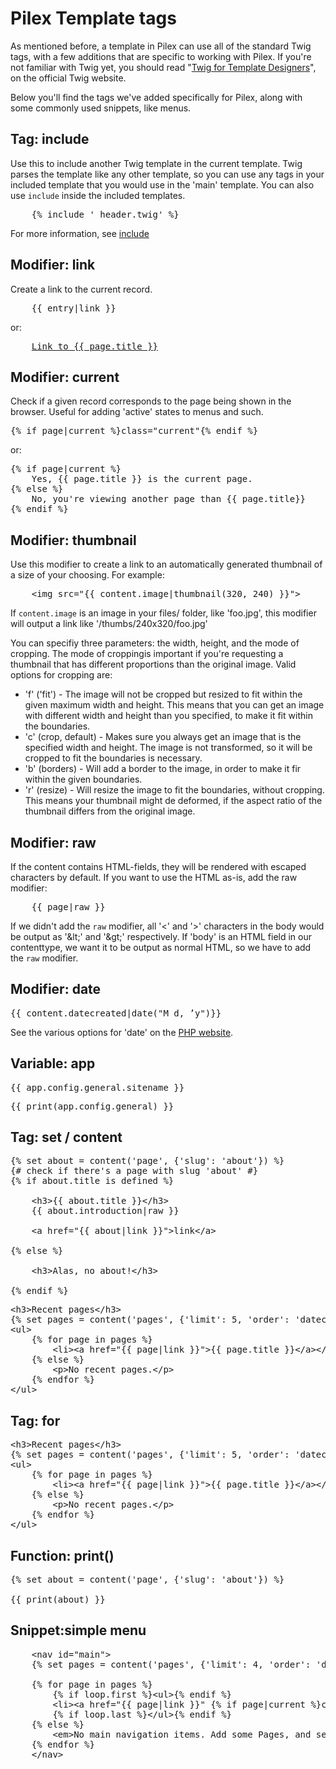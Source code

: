 Pilex Template tags
===================

As mentioned before, a template in Pilex can use all of the standard Twig tags, with a few additions that are specific to working with Pilex. If you're not familiar with Twig yet, you should read "[Twig for Template Designers](http://twig.sensiolabs.org/doc/templates.html)", on the official Twig website. 

Below you'll find the tags we've added specifically for Pilex, along with some commonly used snippets, like menus. 

Tag: include
------------

Use this to include another Twig template in the current template. Twig parses the template like any other template, so you can use any tags in your included template that you would use in the 'main' template. You can also use `include` inside the included templates. 

<pre class="brush: html">
	{% include '_header.twig' %}
</pre>

For more information, see [include](http://twig.sensiolabs.org/doc/tags/include.html)

Modifier: link
--------------

Create a link to the current record.

<pre class="brush: html">
	{{ entry|link }}
</pre>

or: 

<pre class="brush: html">
	<a href="{{ page|link }}">Link to {{ page.title }}</a>
</pre>


Modifier: current
-----------------

Check if a given record corresponds to the page being shown in the browser. Useful for adding 'active' states to menus and such. 

<pre class="brush: html">
{% if page|current %}class="current"{% endif %}
</pre>

or: 

<pre class="brush: html">
{% if page|current %}
	Yes, {{ page.title }} is the current page. 
{% else %}
	No, you're viewing another page than {{ page.title}}
{% endif %}
</pre>


Modifier: thumbnail
-------------------

Use this modifier to create a link to an automatically generated thumbnail of a size of your choosing. For example:

<pre class="brush: html">
	&lt;img src="{{ content.image|thumbnail(320, 240) }}">
</pre>

If `content.image` is an image in your files/ folder, like 'foo.jpg', this modifier will output a link like '/thumbs/240x320/foo.jpg'

You can specifiy three parameters: the width, height, and the mode of cropping. The mode of croppingis important if you're requesting a thumbnail that has different proportions than the original image. Valid options for cropping are:

  -  'f' ('fit') - The image will not be cropped but resized to fit within the given maximum width and height. This means that you can get an image with different width and height than you specified, to make it fit within the boundaries. 
  - 'c' (crop, default) - Makes sure you always get an image that is the specified width and height. The image is not transformed, so it will be cropped to fit the boundaries is necessary. 
  - 'b' (borders) - Will add a border to the image, in order to make it fir within the given boundaries. 
  - 'r' (resize) - Will resize the image to fit the boundaries, without cropping. This means your thumbnail might de deformed, if the aspect ratio of the thumbnail differs from the original image. 


Modifier: raw
-------------

If the content contains HTML-fields, they will be rendered with escaped characters by default. If you want to use the HTML as-is, add the raw modifier:

<pre class="brush: html">
	{{ page|raw }}
</pre>

If we didn't add the `raw` modifier, all '<' and '>' characters in the body would be output as '&amp;lt;' and '&amp;gt;' respectively. If 'body' is an HTML field in our contenttype, we want it to be output as normal HTML, so we have to add the `raw` modifier.


Modifier: date
--------------

<pre class="brush: html">
{{ content.datecreated|date("M d, ’y")}}
</pre>

See the various options for 'date' on the [PHP website](http://nl3.php.net/manual/en/function.date.php).


Variable: app
-------------

<pre class="brush: html">
{{ app.config.general.sitename }}
</pre>


<pre class="brush: html">
{{ print(app.config.general) }}
</pre>



Tag: set / content
------------------

<pre class="brush: html">
{% set about = content('page', {'slug': 'about'}) %}
{# check if there's a page with slug 'about' #}
{% if about.title is defined %}

    &lt;h3>{{ about.title }}&lt;/h3>
    {{ about.introduction|raw }}

    &lt;a href="{{ about|link }}">link&lt;/a>

{% else %}

    &lt;h3>Alas, no about!&lt;/h3>
    
{% endif %}
</pre>

<pre class="brush: html">
&lt;h3>Recent pages&lt;/h3>
{% set pages = content('pages', {'limit': 5, 'order': 'datecreated desc'}) %}
&lt;ul>
	{% for page in pages %}
		&lt;li>&lt;a href="{{ page|link }}">{{ page.title }}&lt;/a>&lt;/li>
	{% else %}
		&lt;p>No recent pages.&lt;/p>
	{% endfor %}
&lt;/ul>
</pre>




Tag: for
--------

<pre class="brush: html">
&lt;h3>Recent pages&lt;/h3>
{% set pages = content('pages', {'limit': 5, 'order': 'datecreated desc'}) %}
&lt;ul>
	{% for page in pages %}
		&lt;li>&lt;a href="{{ page|link }}">{{ page.title }}&lt;/a>&lt;/li>
	{% else %}
		&lt;p>No recent pages.&lt;/p>
	{% endfor %}
&lt;/ul>
</pre>

Function: print()
-----------------

<pre class="brush: html">
{% set about = content('page', {'slug': 'about'}) %}

{{ print(about) }}
</pre>


Snippet:simple menu
-------------------

<pre class="brush: html">
    &lt;nav id="main">
    {% set pages = content('pages', {'limit': 4, 'order': 'datecreated desc', 'taxonomy/chapter': 'main'}) %}
    
    {% for page in pages %}
        {% if loop.first %}&lt;ul>{% endif %}
        &lt;li>&lt;a href="{{ page|link }}" {% if page|current %}class="current"{% endif %}>{{ page.title|trimtext(12) }}&lt;/a>&lt;/li>  		      
        {% if loop.last %}&lt;/ul>{% endif %}
    {% else %}
        &lt;em>No main navigation items. Add some Pages, and set the 'Chapter' to 'Main'.&lt;/em>
    {% endfor %}
    &lt;/nav>
</pre>

<pre class="brush: html">

</pre>




